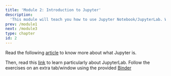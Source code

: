 ```yaml
---
title: 'Module 2: Introduction to Jupyter'
description:
  'This module will teach you how to use Jupyter Notebook/JupyterLab. We will be making use of these technologies for the reminder of the hackathon. There are no LinkedEarth specific exercises related to this module.'
prev: /module1
next: /module3
type: chapter
id: 2
---
```



<exercise id="1" title="Getting Started with Jupyter">

Read the following [article](https://foundations.projectpythia.org/foundations/getting-started-jupyter.html) to know more about what Jupyter is.


Then, read this [link](https://foundations.projectpythia.org/foundations/jupyterlab.html) to learn particularly about JupyterLab. Follow the exercises on an extra tab/window using the provided [Binder](https://mybinder.org/v2/gh/ProjectPythia/pythia-foundations/main?urlpath=lab/tree/foundations/jupyterlab.ipynb)

</exercise>
